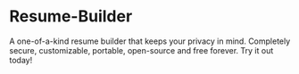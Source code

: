 # Resume-Builder
A one-of-a-kind resume builder that keeps your privacy in mind. Completely secure, customizable, portable, open-source and free forever. Try it out today!
